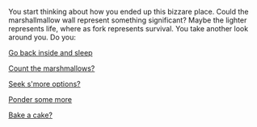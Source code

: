 You start thinking about how you ended up this bizzare place. Could the marshallmallow wall represent something
significant? Maybe the lighter represents life, where as fork represents survival. You take another look around
you.
Do you:

[Go back inside and sleep](../sleep/marshmallow.md)

[Count the marshmallows?](../count-the-marshmellows/count-the-marshmellows.md)

[Seek s'more options?](../see-smore-options/see-smore-options.md)

[Ponder some more](ponder-some-more/ponder-some-more.md)

[Bake a cake?](../dance/bake-a-cake/bake-a-cake.md)